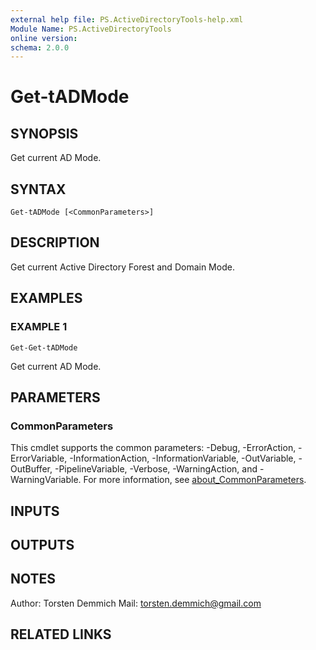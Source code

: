 ```yaml
---
external help file: PS.ActiveDirectoryTools-help.xml
Module Name: PS.ActiveDirectoryTools
online version:
schema: 2.0.0
---
```


# Get-tADMode

## SYNOPSIS
Get current AD Mode.

## SYNTAX

```
Get-tADMode [<CommonParameters>]
```

## DESCRIPTION
Get current Active Directory Forest and Domain Mode.

## EXAMPLES

### EXAMPLE 1
```
Get-Get-tADMode
```

Get current AD Mode.

## PARAMETERS

### CommonParameters
This cmdlet supports the common parameters: -Debug, -ErrorAction, -ErrorVariable, -InformationAction, -InformationVariable, -OutVariable, -OutBuffer, -PipelineVariable, -Verbose, -WarningAction, and -WarningVariable. For more information, see [about_CommonParameters](http://go.microsoft.com/fwlink/?LinkID=113216).

## INPUTS

## OUTPUTS

## NOTES
Author: Torsten Demmich
Mail:   torsten.demmich@gmail.com

## RELATED LINKS

